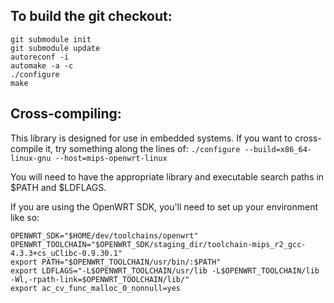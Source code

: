 ## To build the git checkout:
```
git submodule init
git submodule update
autoreconf -i
automake -a -c
./configure
make
```

## Cross-compiling:
This library is designed for use in embedded systems. If you want to cross-compile it, try something along the lines of:
`./configure --build=x86_64-linux-gnu --host=mips-openwrt-linux`

You will need to have the appropriate library and executable search paths in $PATH and $LDFLAGS.

If you are using the OpenWRT SDK, you'll need to set up your environment like so:

```
OPENWRT_SDK="$HOME/dev/toolchains/openwrt"
OPENWRT_TOOLCHAIN="$OPENWRT_SDK/staging_dir/toolchain-mips_r2_gcc-4.3.3+cs_uClibc-0.9.30.1"
export PATH="$OPENWRT_TOOLCHAIN/usr/bin/:$PATH"
export LDFLAGS="-L$OPENWRT_TOOLCHAIN/usr/lib -L$OPENWRT_TOOLCHAIN/lib -Wl,-rpath-link=$OPENWRT_TOOLCHAIN/lib/"
export ac_cv_func_malloc_0_nonnull=yes
```
